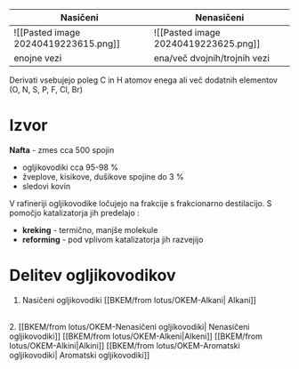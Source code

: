 **Nasičeni** | **Nenasičeni**
-- | --
![[Pasted image 20240419223615.png]] | ![[Pasted image 20240419223625.png]]
enojne vezi | ena/več dvojnih/trojnih vezi

Derivati vsebujejo poleg C in H atomov enega ali več dodatnih elementov (O, N, S, P, F, Cl, Br)

# Izvor
**Nafta** - zmes cca 500 spojin
- ogljikovodiki cca 95-98 %
- žveplove, kisikove, dušikove spojine do 3 %
- sledovi kovin

V rafineriji ogljikovodike ločujejo na frakcije s frakcionarno destilacijo. S pomočjo katalizatorja jih predelajo :
- **kreking** - termično, manjše molekule
- **reforming** - pod vplivom katalizatorja jih razvejijo

# Delitev ogljikovodikov

1. Nasičeni ogljikovodiki
[[BKEM/from lotus/OKEM-Alkani| Alkani]]
<br>
2. [[BKEM/from lotus/OKEM-Nenasičeni ogljikovodiki| Nenasičeni ogljikovodiki]]
[[BKEM/from lotus/OKEM-Alkeni|Alkeni]]
[[BKEM/from lotus/OKEM-Alkini|Alkini]]
[[BKEM/from lotus/OKEM-Aromatski ogljikovodiki| Aromatski ogljikovodiki]]